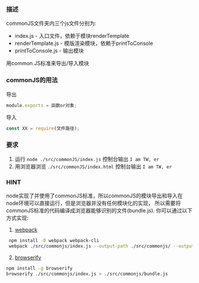 ### 描述
commonJS文件夹内三个js文件分别为:
- index.js - 入口文件，依赖于模块renderTemplate
- renderTemplate.js - 模版渲染模块，依赖于printToConsole
- printToConsole.js - 输出模块

用common JS标准来导出/导入模块

### commonJS的用法
导出
```js
module.exports = 函数or对象;
```

导入
```js
const XX = require(文件路径);
```

### 要求
1. 运行 `node ./src/commonJS/index.js` 控制台输出 `I am TW, er`
2. 用浏览器浏览 `./src/commonJS/index.html` 控制台输出 `I am TW, er`

### HINT
node实现了并使用了commonJS标准，所以commonJS的模块导出和导入在node环境可以直接运行，但是浏览器并没有任何模块化的实现，
所以需要将commonJS标准的代码编译成浏览器能够识别的文件(bundle.js). 你可以通过以下方式实现:

1. [webpack](https://webpack.js.org/)
 ```bash
  npm install -D webpack webpack-cli
  webpack ./src/commonjs/index.js --output-path ./src/commonjs/ --output-filename bundle.js
 ```
2. [browserify](http://browserify.org/)
 ```bash
 npm install -g browserify
 browserify ./src/commonjs/index.js > ./src/commonjs/bundle.js
 ```
